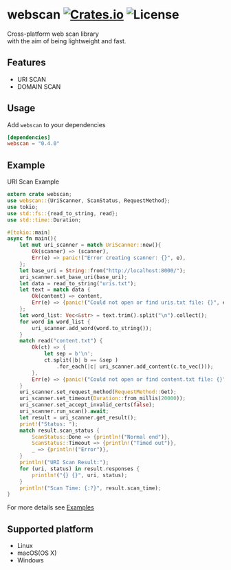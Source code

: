 [crates-badge]: https://img.shields.io/crates/v/webscan.svg
[crates-url]: https://crates.io/crates/webscan
[license-badge]: https://img.shields.io/crates/l/webscan.svg
[examples-url]: https://github.com/shellrow/webscan/tree/main/examples

# webscan [![Crates.io][crates-badge]][crates-url] ![License][license-badge]
Cross-platform web scan library  
with the aim of being lightweight and fast. 

## Features
- URI SCAN
- DOMAIN SCAN

## Usage
Add `webscan` to your dependencies  
```toml:Cargo.toml
[dependencies]
webscan = "0.4.0"
```

## Example
URI Scan Example
```rust
extern crate webscan;
use webscan::{UriScanner, ScanStatus, RequestMethod};
use tokio;
use std::fs::{read_to_string, read};
use std::time::Duration;

#[tokio::main]
async fn main(){
    let mut uri_scanner = match UriScanner::new(){
        Ok(scanner) => (scanner),
        Err(e) => panic!("Error creating scanner: {}", e),
    };
    let base_uri = String::from("http://localhost:8000/");
    uri_scanner.set_base_uri(base_uri);
    let data = read_to_string("uris.txt");
    let text = match data {
        Ok(content) => content,
        Err(e) => {panic!("Could not open or find uris.txt file: {}", e);}
    };
    let word_list: Vec<&str> = text.trim().split("\n").collect();
    for word in word_list {
        uri_scanner.add_word(word.to_string());
    }
    match read("content.txt") {
        Ok(ct) => {
            let sep = b'\n';
            ct.split(|b| b == &sep )
                .for_each(|c| uri_scanner.add_content(c.to_vec()));
        },
        Err(e) => {panic!("Could not open or find content.txt file: {}", e);}
    }
    uri_scanner.set_request_method(RequestMethod::Get);
    uri_scanner.set_timeout(Duration::from_millis(20000));
    uri_scanner.set_accept_invalid_certs(false);
    uri_scanner.run_scan().await;
    let result = uri_scanner.get_result();
    print!("Status: ");
    match result.scan_status {
        ScanStatus::Done => {println!("Normal end")},
        ScanStatus::Timeout => {println!("Timed out")},
        _ => {println!("Error")},
    }
    println!("URI Scan Result:");
    for (uri, status) in result.responses {
        println!("{} {}", uri, status);
    }
    println!("Scan Time: {:?}", result.scan_time);
}
```

For more details see [Examples][examples-url]

## Supported platform
- Linux
- macOS(OS X)
- Windows
